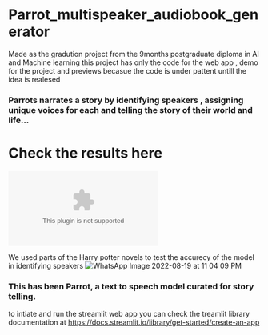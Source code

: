 # Parrot_multispeaker_audiobook_generator
Made as the gradution project from the 9months postgraduate diploma in AI and Machine learning
this project has only the code for the web app , demo for the project and previews becasue the code is under pattent untill the idea is realesed 


### Parrots narrates a story by identifying speakers , assigning unique voices for each and telling the story of their world and life…



# Check the results here 
![Presentation for github lite.pptx](https://github.com/ahmednabih1/Parrot_multispeaker_audiobook_generator/files/9756717/Presentation.for.github.lite.pptx)


We used parts of the Harry potter novels to test the accurecy of the model in identifying speakers 
![WhatsApp Image 2022-08-19 at 11 04 09 PM](https://user-images.githubusercontent.com/105660518/195116726-55333f78-303e-4757-b397-6e7be8be9c53.jpeg)


### This has been Parrot, a text to speech model curated for story telling.

to intiate and run the streamlit web app you can check the treamlit library documentation at
https://docs.streamlit.io/library/get-started/create-an-app
